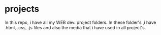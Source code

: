 # projects

In this repo, i have all my WEB dev. project folders.
In these folder's ,i have .html, .css, .js files and also the media that i have used in all project's.  